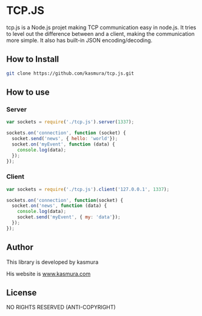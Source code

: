 # TCP.JS

tcp.js is a Node.js projet making TCP communication easy in node.js. It tries to level out the difference between and a client, making the communication more simple. It also has built-in JSON encoding/decoding.

## How to Install

```bash
git clone https://github.com/kasmura/tcp.js.git
```

## How to use

### Server

```js
var sockets = require('./tcp.js').server(1337);

sockets.on('connection', function (socket) {
  socket.send('news', { hello: 'world'});
  socket.on('myEvent', function (data) {
    console.log(data);
  });
});
```

### Client

```js
var sockets = require('./tcp.js').client('127.0.0.1', 1337);

sockets.on('connection', function(socket) {
  socket.on('news', function (data) {
    console.log(data);
    socket.send('myEvent', { my: 'data'});
  });    
});
```

## Author
This library is developed by kasmura

His website is www.kasmura.com

## License
NO RIGHTS RESERVED (ANTI-COPYRIGHT)
